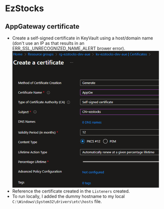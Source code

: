 # EzStocks

## AppGateway certificate

- Create a self-signed certificate in KeyVault using a host/domain name (don't use an IP as that results in an ERR_SSL_UNRECOGNIZED_NAME_ALERT brower error).
  ![self-signed certificate](Docs/Images/self-signed-certificate.png)
- Reference the certificate created in the `Listeners` created.
- To run locally, I added the dummy hostname to my local `C:\Windows\System32\drivers\etc\hosts` file.
